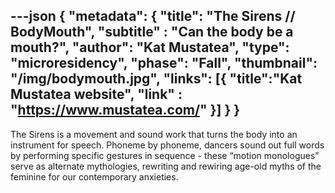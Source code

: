 ---json
{
"metadata": {
  "title": "The Sirens // BodyMouth",
  "subtitle" : "Can the body be a mouth?",
  "author": "Kat Mustatea",
  "type": "microresidency",
  "phase": "Fall",
  "thumbnail": "/img/bodymouth.jpg",
   "links": [{
    "title":"Kat Mustatea website",
    "link" : "https://www.mustatea.com/"
  }]
}
}
---

The Sirens is a movement and sound work that turns the body into an instrument for speech. Phoneme by phoneme, dancers sound out full words by performing specific gestures in sequence - these “motion monologues” serve as alternate mythologies, rewriting and rewiring age-old myths of the feminine for our contemporary anxieties.
